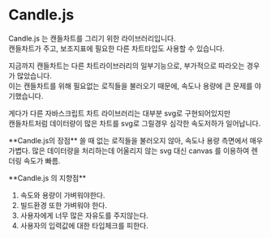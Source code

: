 # Candle.js
<p>
Candle.js 는 캔들차트를 그리기 위한 라이브러리입니다.<br/>
캔들차트가 주고, 보조지표에 필요한 다른 차트타입도 사용할 수 있습니다.
</p>
<p>
지금까지 캔들차트는 다른 차트라이브러리의 일부기능으로, 부가적으로 따라오는 경우가 많았습니다.<br/>
이는 캔들차트를 위해 필요없는 로직들을 불러오기 때문에, 속도나 용량에 큰 문제를 야기했습니다.
</p>
<p>
게다가 다른 자바스크립트 차트 라이브러리는 대부분 svg로 구현되어있지만<br/>
캔들차트처럼 데이터량이 많은 차트를 svg로 그릴경우 심각한 속도저하가 일어납니다.
</p>
<p>
**Candle.js의 장점**
쓸 때 없는 로직들을 불러오지 않아, 속도나 용량 측면에서 매우 가볍다.
많은 데이터량을 처리하는데 어울리지 않는 svg 대신 canvas 를 이용하여 렌더링 속도가 빠름.
</p>
<p>
**Candle.js 의 지향점**
  <ol>
    <li>속도와 용량이 가벼워야한다.</li>
    <li>빌드환경 또한 가벼워야 한다.</li>
    <li>사용자에게 너무 많은 자유도를 주지않는다.</li>
    <li>사용자의 입력값에 대한 타입체크를 피한다.</li>
  </ol>
</p>
